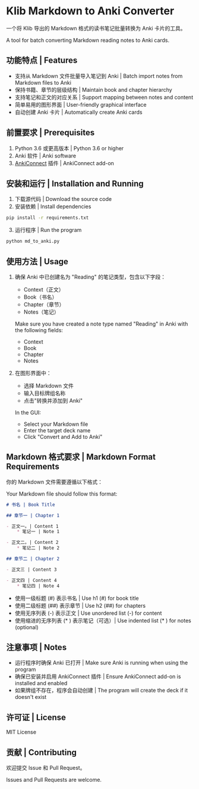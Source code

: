 # Klib Markdown to Anki Converter

一个将 Klib 导出的 Markdown 格式的读书笔记批量转换为 Anki 卡片的工具。

A tool for batch converting Markdown reading notes to Anki cards.

## 功能特点 | Features

- 支持从 Markdown 文件批量导入笔记到 Anki | Batch import notes from Markdown files to Anki
- 保持书籍、章节的层级结构 | Maintain book and chapter hierarchy
- 支持笔记和正文的对应关系 | Support mapping between notes and content
- 简单易用的图形界面 | User-friendly graphical interface
- 自动创建 Anki 卡片 | Automatically create Anki cards

## 前置要求 | Prerequisites

1. Python 3.6 或更高版本 | Python 3.6 or higher
2. Anki 软件 | Anki software
3. [AnkiConnect](https://ankiweb.net/shared/info/2055492159) 插件 | AnkiConnect add-on

## 安装和运行 | Installation and Running

1. 下载源代码 | Download the source code
2. 安装依赖 | Install dependencies

```bash
pip install -r requirements.txt
```

3. 运行程序 | Run the program

```bash
python md_to_anki.py
```

## 使用方法 | Usage

1. 确保 Anki 中已创建名为 "Reading" 的笔记类型，包含以下字段：

   - Context（正文）
   - Book（书名）
   - Chapter（章节）
   - Notes（笔记）

   Make sure you have created a note type named "Reading" in Anki with the following fields:

   - Context
   - Book
   - Chapter
   - Notes
2. 在图形界面中：

   - 选择 Markdown 文件
   - 输入目标牌组名称
   - 点击"转换并添加到 Anki"

   In the GUI:

   - Select your Markdown file
   - Enter the target deck name
   - Click "Convert and Add to Anki"

## Markdown 格式要求 | Markdown Format Requirements

你的 Markdown 文件需要遵循以下格式：

Your Markdown file should follow this format:

```markdown
# 书名 | Book Title

## 章节一 | Chapter 1

- 正文一。| Content 1
    * 笔记一 | Note 1

- 正文二。| Content 2
    * 笔记二 | Note 2

## 章节二 | Chapter 2

- 正文三 | Content 3

- 正文四 | Content 4
    * 笔记四 | Note 4
```

- 使用一级标题 (#) 表示书名 | Use h1 (#) for book title
- 使用二级标题 (##) 表示章节 | Use h2 (##) for chapters
- 使用无序列表 (-) 表示正文 | Use unordered list (-) for content
- 使用缩进的无序列表 (* ) 表示笔记（可选）| Use indented list (* ) for notes (optional)

## 注意事项 | Notes

- 运行程序时确保 Anki 已打开 | Make sure Anki is running when using the program
- 确保已安装并启用 AnkiConnect 插件 | Ensure AnkiConnect add-on is installed and enabled
- 如果牌组不存在，程序会自动创建 | The program will create the deck if it doesn't exist

## 许可证 | License

MIT License

## 贡献 | Contributing

欢迎提交 Issue 和 Pull Request。

Issues and Pull Requests are welcome.
